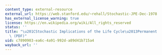 ```yaml
---
content_type: external-resource
external_url: https://web.stanford.edu/~rehall/Stochastic-JPE-Dec-1978.pdf
has_external_license_warning: true
license: https://en.wikipedia.org/wiki/All_rights_reserved
status: ''
title: "\u201CStochastic Implications of the Life Cycle\u2013Permanent Income Hypothesis.\u201D\
  \ (PDF)"
uid: c7890903-ea6c-4a91-992d-a89d41b715a4
wayback_url: ''
---
```

